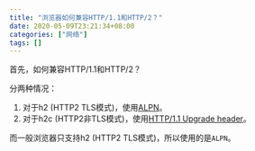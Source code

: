 ```yaml
---
title: "浏览器如何兼容HTTP/1.1和HTTP/2？"
date: 2020-05-09T23:21:34+08:00
categories: ["网络"]
tags: []
---
```


首先，如何兼容HTTP/1.1和HTTP/2？

分两种情况：

1. 对于h2 (HTTP2 TLS模式)，使用[ALPN](https://en.wikipedia.org/wiki/Application-Layer_Protocol_Negotiation)。
1. 对于h2c (HTTP2非TLS模式)，使用[HTTP/1.1 Upgrade header](https://en.wikipedia.org/wiki/HTTP/1.1_Upgrade_header#Use_with_HTTP/2)。

而一般浏览器只支持h2 (HTTP2 TLS模式)，所以使用的是`ALPN`。
